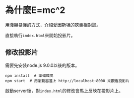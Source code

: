 # 為什麼E=mc^2

用淺顯易懂的方式，介紹愛因斯坦的狹義相對論。

直接執行`index.html`來開始投影片。

## 修改投影片

需要先安裝node.js 9.0.0以後的版本。

```
npm install  # 準備環境
npm start  # 用瀏覽器連上 http://localhost:8000 來觀看投影片
```

啟動server後，對`index.html`的修改會馬上反映在投影片上。
